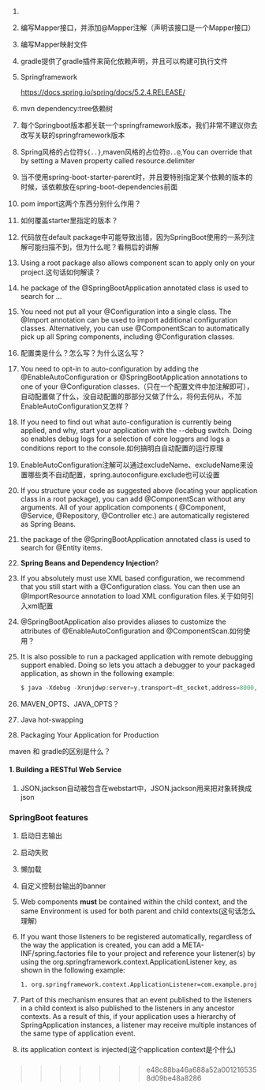 1. 

2. 编写Mapper接口，并添加@Mapper注解（声明该接口是一个Mapper接口）

3. 编写Mapper映射文件

4. gradle提供了gradle插件来简化依赖声明，并且可以构建可执行文件

5. Springframework

   https://docs.spring.io/spring/docs/5.2.4.RELEASE/

6. mvn dependency:tree依赖树

7. 每个Springboot版本都关联一个springframework版本，我们非常不建议你去改写关联的springframework版本

8. Spring风格的占位符`${..}`,maven风格的占位符`@..@`,You can override that by setting a Maven property called resource.delimiter

9. 当不使用spring-boot-starter-parent时，并且要特别指定某个依赖的版本的时候，该依赖放在spring-boot-dependencies前面

10. <type>pom</type>
    <scope>import</scope>这两个东西分别什么作用？

11. 如何覆盖starter里指定的版本？

12. 代码放在default package中可能导致出错，因为SpringBoot使用的一系列注解可能扫描不到，但为什么呢？看稍后的讲解

13. Using a root package also allows component scan to apply only on your project.这句话如何解读？

14. he package of the @SpringBootApplication annotated class is used to search for ...

15. You need not put all your @Configuration into a single class. The @Import annotation can be used to import additional configuration classes. Alternatively, you can use @ComponentScan to automatically pick up all Spring components, including @Configuration classes.

16. 配置类是什么？怎么写？为什么这么写？

17. You need to opt-in to auto-configuration by adding the @EnableAutoConfiguration or @SpringBootApplication annotations to one of your @Configuration classes.（只在一个配置文件中加注解即可），自动配置做了什么，没自动配置的那部分又做了什么，将何去何从，不加EnableAutoConfiguration又怎样？

18. If you need to find out what auto-configuration is currently being applied, and why, start your application with the --debug switch. Doing so enables debug logs for a selection of core loggers and logs a conditions report to the console.如何搞明白自动配置的运行原理

19. EnableAutoConfiguration注解可以通过excludeName、excludeName来设置哪些类不自动配置，spring.autoconfigure.exclude也可以设置

20. If you structure your code as suggested above (locating your application class in a root package), you can add @ComponentScan without any arguments. All of your application components ( @Component, @Service, @Repository, @Controller etc.) are automatically registered as Spring Beans.

21. the package of the @SpringBootApplication annotated class is used to search for @Entity items. 

22. **Spring Beans and Dependency Injection**?

23. If you absolutely must use XML based configuration, we recommend that you still start with a @Configuration class. You can then use an @ImportResource annotation to load XML configuration files.关于如何引入xml配置

24. @SpringBootApplication also provides aliases to customize the attributes of @EnableAutoConfiguration and @ComponentScan.如何使用？

25. It is also possible to run a packaged application with remote debugging support enabled. Doing so lets you attach a debugger to your packaged application, as shown in the following example:

    ```java
    $ java -Xdebug -Xrunjdwp:server=y,transport=dt_socket,address=8000,suspend=n \ -jar target/myapplication-0.0.1-SNAPSHOT.jar
    ```

25. MAVEN_OPTS、JAVA_OPTS？
26. Java hot-swapping
27. Packaging Your Application for Production









maven 和 gradle的区别是什么？

#### 1. Building a RESTful Web Service

1. JSON.jackson自动被包含在webstart中，JSON.jackson用来把对象转换成json



### SpringBoot features

1. 启动日志输出

2. 启动失败

3. 懒加载

4. 自定义控制台输出的banner

5. Web components **must** be contained within the child context, and the same Environment is used for both parent and child contexts(这句话怎么理解)

6. If you want those listeners to be registered automatically, regardless of the way the application is created, you can add a META-INF/spring.factories file to your project and reference your listener(s) by using the org.springframework.context.ApplicationListener key, as shown in the following example:

   ```xml
   1. org.springframework.context.ApplicationListener=com.example.project.MyL istener
   ```

7. Part of this mechanism ensures that an event published to the listeners in a child context is also published to the listeners in any ancestor contexts. As a result of this, if your application uses a hierarchy of SpringApplication instances, a listener may receive multiple instances of the same type of application event.
8.  its application context is injected(这个application context是个什么)



###
>>>>>>> e48c88ba46a688a52a0012165358d09be48a8286
